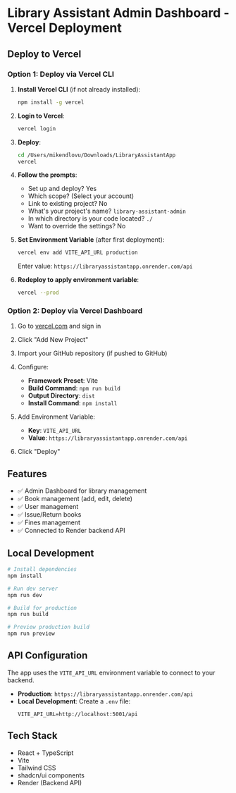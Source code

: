 # Library Assistant Admin Dashboard - Vercel Deployment

## Deploy to Vercel

### Option 1: Deploy via Vercel CLI

1. **Install Vercel CLI** (if not already installed):
   ```bash
   npm install -g vercel
   ```

2. **Login to Vercel**:
   ```bash
   vercel login
   ```

3. **Deploy**:
   ```bash
   cd /Users/mikendlovu/Downloads/LibraryAssistantApp
   vercel
   ```

4. **Follow the prompts**:
   - Set up and deploy? Yes
   - Which scope? (Select your account)
   - Link to existing project? No
   - What's your project's name? `library-assistant-admin`
   - In which directory is your code located? `./`
   - Want to override the settings? No

5. **Set Environment Variable** (after first deployment):
   ```bash
   vercel env add VITE_API_URL production
   ```
   Enter value: `https://libraryassistantapp.onrender.com/api`

6. **Redeploy to apply environment variable**:
   ```bash
   vercel --prod
   ```

### Option 2: Deploy via Vercel Dashboard

1. Go to [vercel.com](https://vercel.com) and sign in
2. Click "Add New Project"
3. Import your GitHub repository (if pushed to GitHub)
4. Configure:
   - **Framework Preset**: Vite
   - **Build Command**: `npm run build`
   - **Output Directory**: `dist`
   - **Install Command**: `npm install`

5. Add Environment Variable:
   - **Key**: `VITE_API_URL`
   - **Value**: `https://libraryassistantapp.onrender.com/api`

6. Click "Deploy"

## Features

- ✅ Admin Dashboard for library management
- ✅ Book management (add, edit, delete)
- ✅ User management
- ✅ Issue/Return books
- ✅ Fines management
- ✅ Connected to Render backend API

## Local Development

```bash
# Install dependencies
npm install

# Run dev server
npm run dev

# Build for production
npm run build

# Preview production build
npm run preview
```

## API Configuration

The app uses the `VITE_API_URL` environment variable to connect to your backend.

- **Production**: `https://libraryassistantapp.onrender.com/api`
- **Local Development**: Create a `.env` file:
  ```
  VITE_API_URL=http://localhost:5001/api
  ```

## Tech Stack

- React + TypeScript
- Vite
- Tailwind CSS
- shadcn/ui components
- Render (Backend API)
